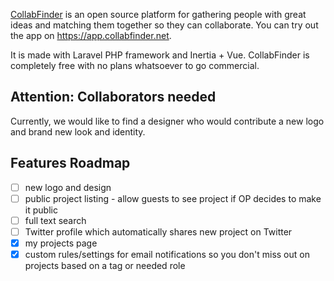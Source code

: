 [CollabFinder](https://collabfinder.net) is an open source platform for gathering people with great ideas and matching them together so they can collaborate. You can try out the app on https://app.collabfinder.net.

It is made with Laravel PHP framework and Inertia + Vue. CollabFinder is completely free with no plans whatsoever to go commercial.

## Attention: Collaborators needed

Currently, we would like to find a designer who would contribute a new logo and brand new look and identity.

## Features Roadmap

- [ ] new logo and design
- [ ] public project listing - allow guests to see project if OP decides to make it public
- [ ] full text search
- [ ] Twitter profile which automatically shares new project on Twitter
- [x] my projects page
- [x] custom rules/settings for email notifications so you don't miss out on projects based on a tag or needed role
